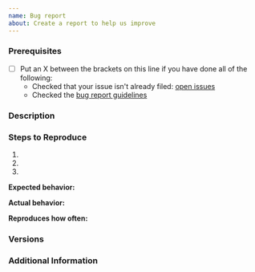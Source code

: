 ```yaml
---
name: Bug report
about: Create a report to help us improve
---
```


### Prerequisites

- [ ] Put an X between the brackets on this line if you have done all of the
      following:
  - Checked that your issue isn't already filed: [open issues][open-issues]
  - Checked the [bug report guidelines][bug-report-guidelines]

### Description

<!-- Description of the issue -->

### Steps to Reproduce

1. <!-- First Step -->
2. <!-- Second Step -->
3. <!-- and so on… -->

**Expected behavior:**

<!-- What you expect to happen -->

**Actual behavior:**

<!-- What actually happens -->

**Reproduces how often:**

<!-- What percentage of the time does it reproduce? -->

### Versions

<!-- What version of twitter-v2 are you using? -->

### Additional Information

<!-- Any additional information, configuration or data that might be necessary
     to reproduce the issue. -->

[open-issues]: https://github.com/hunterlarco/twitter-v2/issues
[bug-report-guidelines]: https://github.com/HunterLarco/twitter-v2/blob/master/CONTRIBUTING.md#reporting-bugs
